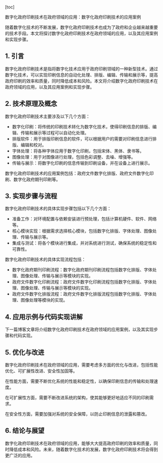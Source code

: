 
[toc]                    
                
                
数字化政府印刷技术在政府领域的应用：数字化政府印刷技术的应用案例

随着数字化技术的不断发展，数字化政府印刷技术也成为了政府和企业越来越重要的技术手段。本文将探讨数字化政府印刷技术在政府领域的应用，以及其应用案例和实现步骤。

## 1. 引言

数字化政府印刷技术是指将数字化技术应用于政府印刷领域的一种新型技术。通过数字化技术，可以实现印刷信息的自动化处理、排版、编辑、传输和展示等，提高政府印刷的效率和质量，同时降低成本和风险。本文将介绍数字化政府印刷技术在政府领域的应用，以及其应用案例和实现步骤。

## 2. 技术原理及概念

数字化政府印刷技术主要涉及以下几个方面：

- 数字化印刷：将传统的印刷技术转化为数字化技术，使得印刷信息的排版、编辑、传输和展示等过程可以自动化处理。
- 排版软件：用于排版印刷信息的软件，可以根据用户的需要对印刷信息进行排版、编辑和校对。
- 字体处理：将各种字体应用于数字化印刷，包括宋体、黑体、隶书等。
- 图像处理：用于对图像进行处理，包括色彩调整、去噪、增强等。
- 传输与展示：将数字化印刷的信息传输到印刷设备，并在设备上进行展示。

数字化政府印刷技术的应用案例包括：政府文件数字化排版、政府文件数字化印刷、数字化政府期刊印刷等。

## 3. 实现步骤与流程

数字化政府印刷技术的具体实现步骤包括以下几个方面：

- 准备工作：对环境配置与依赖安装进行预处理，包括计算机硬件、软件、网络等。
- 核心模块实现：根据需求选择核心模块，包括数字化排版、字体处理、图像处理、传输与展示等。
- 集成与测试：将各个模块进行集成，并对系统进行测试，确保系统的稳定性和可靠性。

数字化政府印刷技术的具体实现流程包括：

- 数字化政府期刊印刷流程：数字化政府期刊印刷流程包括数字化排版、字体处理、图像处理、传输与展示等模块的实现。
- 政府文件数字化印刷流程：政府文件数字化印刷流程包括数字化排版、字体处理、图像处理、传输与展示等模块的实现。
- 政府文件数字化排版流程：政府文件数字化排版流程包括数字化排版、字体处理、图像处理等模块的实现。

## 4. 应用示例与代码实现讲解

下一篇博客文章将介绍数字化政府印刷技术在政府领域的应用案例，以及其实现步骤和代码实现。

## 5. 优化与改进

数字化政府印刷技术在政府领域的应用，需要考虑多方面的优化与改进，包括性能优化、可扩展性改进、安全性加固等。

在性能方面，需要不断优化系统的性能和稳定性，以确保印刷信息的传输和处理速度。

在可扩展性方面，需要不断改进系统的架构，使其能够更好地适应不同的印刷需求。

在安全性方面，需要加强对系统的安全保障，以防止印刷信息的泄露和篡改。

## 6. 结论与展望

数字化政府印刷技术在政府领域的应用，能够大大提高政府印刷的效率和质量，同时降低成本和风险。未来，随着数字化技术的发展，数字化政府印刷技术将会得到更广泛的应用。

